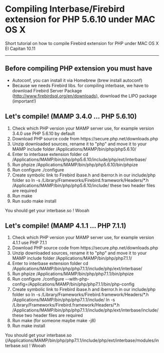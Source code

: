 # Compiling Interbase/Firebird extension for PHP 5.6.10 under MAC OS X

Short tutorial on how to compile Firebird extension for PHP under MAC OS X El Capitan 10.11

<hr>

## Before compiling PHP extension you must have
- Autoconf, you can install it via Homebrew (brew install autoconf) 
- Because we needs Firebird libs. for compiling interbase, we have to download Firebird Server Package (http://www.firebirdsql.org/en/downloads), download the LIPO package (important!)

## Let's compile! (MAMP 3.4.0 ... PHP 5.6.10)

<ol>
  <li>Check which PHP version your MAMP server use, for example version 3.4.0 use PHP 5.6.10 by default</li>
  <li>Download PHP source code from https://secure.php.net/downloads.php</li>
  <li>Unzip downloaded sources, rename it to "php" and move it to your MAMP include folder /Applications/MAMP/bin/php/php5.6.10/</li>
  <li>Enter to interbase extension folder
   cd /Applications/MAMP/bin/php/php5.6.10/include/php/ext/interbase/</li>
  <li>Run phpize
   /Applications/MAMP/bin/php/php5.6.10/bin/phpize</li>
  <li>Run configure ./configure</li>
  <li>Create symbolic link to Firebird ibase.h and iberror.h in our include/php folder so
   ln -s /Library/Frameworks/Firebird.framework/Headers/*.h /Applications/MAMP/bin/php/php5.6.10/include/
   these two header files are required</li>
  <li>Run make</li>
  <li>Run sudo make install</li>
</ol>

You should get your interbase.so ! Wooah


## Let's compile! (MAMP 4.1.1 ... PHP 7.1.1)

<ol>
  <li>Check which PHP version your MAMP server use, for example version 4.1.1 use PHP 7.1.1</li>
  <li>Download PHP source code from https://secure.php.net/downloads.php</li>
  <li>Unzip downloaded sources, rename it to "php" and move it to your MAMP include folder /Applications/MAMP/bin/php/php7.1.1/</li>
  <li>Enter to interbase extension folder
   cd /Applications/MAMP/bin/php/php7.1.1/include/php/ext/interbase/</li>
  <li>Run phpize
   /Applications/MAMP/bin/php/php7.1.1/bin/phpize</li>
  <li>Run configure ./configure --with-php-config=/Applications/MAMP/bin/php/php7.1.1/bin/php-config </li>
  <li>Create symbolic link to Firebird ibase.h and iberror.h in our include/php folder so
   ln -s /Library/Frameworks/Firebird.framework/Headers/*.h /Applications/MAMP/bin/php/php7.1.1/include/
   ln -s /Library/Frameworks/Firebird.framework/Headers/*.h /Applications/MAMP/bin/php/php7.1.1/include/php/ext/interbase/include/
   these two header files are required</li>
  <li>Run make (for someone maybe make -j8)</li>
  <li>Run make install</li>
</ol>

You should get your interbase.so (/Applications/MAMP/bin/php/php7.1.1/include/php/ext/interbase/modules/interbase.so) ! Wooah
